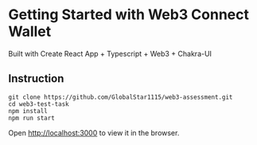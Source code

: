 # Getting Started with Web3 Connect Wallet

Built with Create React App + Typescript + Web3 + Chakra-UI

## Instruction

```
git clone https://github.com/GlobalStar1115/web3-assessment.git
cd web3-test-task
npm install
npm run start
```
Open [http://localhost:3000](http://localhost:3000) to view it in the browser.
